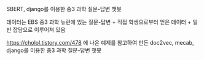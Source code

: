 SBERT, django를 이용한 중3 과학 질문-답변 챗봇

데이터는 EBS 중3 과학 뉴런에 있는 질문-답변 + 직접 학생으로부터 얻은 데이터 + 일반 잡담으로 이루어져 있음

https://cholol.tistory.com/478 에 나온 예제를 참고하여 만든 doc2vec, mecab, django를 이용한 중3 과학 질문-답변 챗봇
